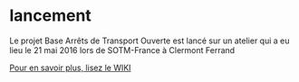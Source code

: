 # lancement
Le projet Base Arrêts de Transport Ouverte est lancé sur un atelier qui a eu lieu le 21 mai 2016 lors de SOTM-France à Clermont Ferrand

[Pour en savoir plus, lisez le WIKI](https://github.com/BATO-FR/lancement/wiki)

